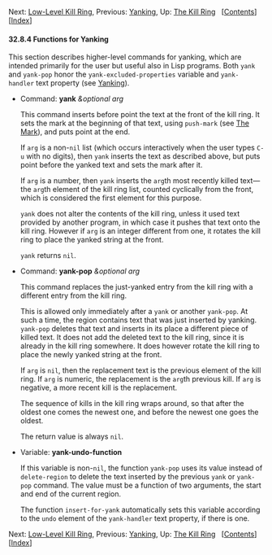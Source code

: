 

Next: [Low-Level Kill Ring](Low_002dLevel-Kill-Ring.html), Previous: [Yanking](Yanking.html), Up: [The Kill Ring](The-Kill-Ring.html)   \[[Contents](index.html#SEC_Contents "Table of contents")]\[[Index](Index.html "Index")]

#### 32.8.4 Functions for Yanking

This section describes higher-level commands for yanking, which are intended primarily for the user but useful also in Lisp programs. Both `yank` and `yank-pop` honor the `yank-excluded-properties` variable and `yank-handler` text property (see [Yanking](Yanking.html)).

*   Command: **yank** *\&optional arg*

    This command inserts before point the text at the front of the kill ring. It sets the mark at the beginning of that text, using `push-mark` (see [The Mark](The-Mark.html)), and puts point at the end.

    If `arg` is a non-`nil` list (which occurs interactively when the user types `C-u` with no digits), then `yank` inserts the text as described above, but puts point before the yanked text and sets the mark after it.

    If `arg` is a number, then `yank` inserts the `arg`th most recently killed text—the `arg`th element of the kill ring list, counted cyclically from the front, which is considered the first element for this purpose.

    `yank` does not alter the contents of the kill ring, unless it used text provided by another program, in which case it pushes that text onto the kill ring. However if `arg` is an integer different from one, it rotates the kill ring to place the yanked string at the front.

    `yank` returns `nil`.

<!---->

*   Command: **yank-pop** *\&optional arg*

    This command replaces the just-yanked entry from the kill ring with a different entry from the kill ring.

    This is allowed only immediately after a `yank` or another `yank-pop`. At such a time, the region contains text that was just inserted by yanking. `yank-pop` deletes that text and inserts in its place a different piece of killed text. It does not add the deleted text to the kill ring, since it is already in the kill ring somewhere. It does however rotate the kill ring to place the newly yanked string at the front.

    If `arg` is `nil`, then the replacement text is the previous element of the kill ring. If `arg` is numeric, the replacement is the `arg`th previous kill. If `arg` is negative, a more recent kill is the replacement.

    The sequence of kills in the kill ring wraps around, so that after the oldest one comes the newest one, and before the newest one goes the oldest.

    The return value is always `nil`.

<!---->

*   Variable: **yank-undo-function**

    If this variable is non-`nil`, the function `yank-pop` uses its value instead of `delete-region` to delete the text inserted by the previous `yank` or `yank-pop` command. The value must be a function of two arguments, the start and end of the current region.

    The function `insert-for-yank` automatically sets this variable according to the `undo` element of the `yank-handler` text property, if there is one.

Next: [Low-Level Kill Ring](Low_002dLevel-Kill-Ring.html), Previous: [Yanking](Yanking.html), Up: [The Kill Ring](The-Kill-Ring.html)   \[[Contents](index.html#SEC_Contents "Table of contents")]\[[Index](Index.html "Index")]
